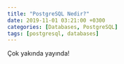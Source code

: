 ```yaml
---
title: "PostgreSQL Nedir?"
date: 2019-11-01 03:21:00 +0300
categories: [Databases, PostgreSQL]
tags: [postgresql, databases]
---
```


Çok yakında yayında!